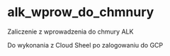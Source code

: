 # alk_wprow_do_chmnury
Zaliczenie z wprowadzenia do chmury ALK

Do wykonania z Cloud Sheel po zalogowaniu do GCP
